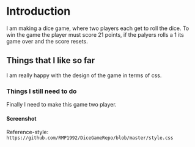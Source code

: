 # Introduction
I am making a dice game, where two players each get to roll the dice. To win the game the player must score 21 points, if the palyers rolls a 1 its game over and the score resets.
## Things that I like so far
I am really happy with the design of the game in terms of css.
### Things I still need to do 
Finally I need to make this game two player.
#### Screenshot

Reference-style:
```https://github.com/RMP1992/DiceGameRepo/blob/master/style.css```
